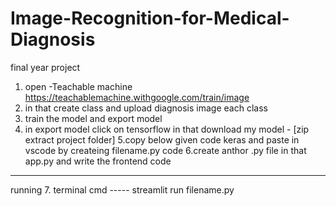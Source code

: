 # Image-Recognition-for-Medical-Diagnosis
final year project

1.  open -Teachable machine  https://teachablemachine.withgoogle.com/train/image
2. in that create class  and upload  diagnosis image each class 
3. train the model and  export model
4. in export model click on tensorflow in that download my model - [zip extract project folder]
5.copy below given code keras and paste in vscode by createing filename.py code 
6.create anthor .py file in that app.py and write the frontend code
-----
running
7. terminal 
cmd    ----- streamlit run filename.py 
